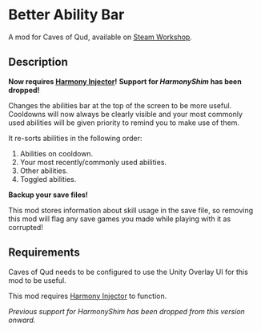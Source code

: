 # Better Ability Bar
A mod for Caves of Qud, available on [Steam Workshop](https://steamcommunity.com/sharedfiles/filedetails/?id=1497718805).

## Description
**Now requires [Harmony Injector](https://steamcommunity.com/sharedfiles/filedetails/?id=1625698528)!**
**Support for _HarmonyShim_ has been dropped!**

Changes the abilities bar at the top of the screen to be more useful. Cooldowns will now always be clearly visible and your most commonly used abilities will be given priority to remind you to make use of them.

It re-sorts abilities in the following order:
1) Abilities on cooldown.
2) Your most recently/commonly used abilities.
3) Other abilities.
4) Toggled abilities.

**Backup your save files!**

This mod stores information about skill usage in the save file, so removing this mod will flag any save games you made while playing with it as corrupted!

## Requirements
Caves of Qud needs to be configured to use the Unity Overlay UI for this mod to be useful.

This mod requires [Harmony Injector](https://steamcommunity.com/sharedfiles/filedetails/?id=1625698528) to function.

*Previous support for HarmonyShim has been dropped from this version onward.*